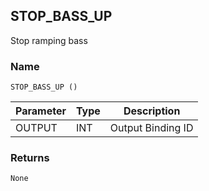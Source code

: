 ## STOP\_BASS\_UP

Stop ramping bass 


### Name

`STOP_BASS_UP ()`


| Parameter | Type | Description       |
| --------- | ---- | ----------------- |
| OUTPUT    | INT  | Output Binding ID |



### Returns

`None`
